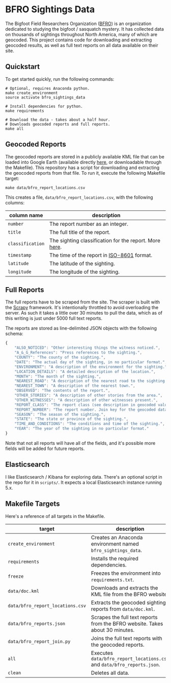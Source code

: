 # BFRO Sightings Data

The Bigfoot Field Researchers Organization ([BFRO](http://www.bfro.net/)) is an organization dedicated to studying the bigfoot / sasquatch mystery.
It has collected data on thousands of sightings throughout North America, many of which are geocoded.
This project contains code for downloading and extracting geocoded results, as well as full text reports on all data available on their site.

## Quickstart

To get started quickly, run the following commands:

```shell
# Optional, requires Anaconda python.
make create_environment
source activate bfro_sightings_data

# Install dependencies for python.
make requirements

# Download the data - takes about a half hour.
# Downloads geocoded reports and full reports.
make all
```

## Geocoded Reports

The geocoded reports are stored in a publicly available KML file that can be loaded into Google Earth (available directly [here](http://www.bfro.net/news/google_earth.asp), or downloadable through the Makefile).
This repository has a script for downloading and extracting the geocoded reports from that file.
To run it, execute the following Makefile target:

```shell
make data/bfro_report_locations.csv
```

This creates a file, `data/bfro_report_locations.csv`, with the following columns:

| column name      | description                                                                                    |
| ---------------- | ---------------------------------------------------------------------------------------------- |
| `number`         | The report number as an integer.                                                               |
| `title`          | The full title of the report.                                                                  |
| `classification` | The sighting classification for the report. More [here](http://www.bfro.net/GDB/classify.asp). |
| `timestamp`      | The time of the report in [ISO-8601](https://en.wikipedia.org/wiki/ISO_8601) format.           |
| `latitude`       | The latitude of the sighting.                                                                  |
| `longitude`      | The longitude of the sighting.                                                                 |

## Full Reports

The full reports have to be scraped from the site.
The scraper is built with the [Scrapy](https://scrapy.org/) framework.
It's intentionally throttled to avoid overloading the server.
As such it takes a little over 30 minutes to pull the data, which as of this writing is just under 5000 full text reports.

The reports are stored as line-delimited JSON objects with the following schema:

```javascript
{
    "ALSO_NOTICED": "Other interesting things the witness noticed.",
    "A_&_G_References": "Press references to the sighting.",
    "COUNTY": "The county of the sighting.",
    "DATE": "The actual day of the sighting, in no particular format.",
    "ENVIRONMENT": "A description of the environment for the sighting.",
    "LOCATION_DETAILS": "A detailed description of the location.",
    "MONTH": "The month of the sighting.",
    "NEAREST_ROAD": "A description of the nearest road to the sighting.",
    "NEAREST_TOWN": "A description of the nearest town.",
    "OBSERVED": "The contents of the report.",
    "OTHER_STORIES": "A description of other stories from the area.",
    "OTHER_WITNESSES": "A description of other witnesses present.",
    "REPORT_CLASS": "The report class (see description in geocoded values).",
    "REPORT_NUMBER": "The report number. Join key for the geocoded dataset.",
    "SEASON": "The season of the sighting.",
    "STATE": "The state or province of the sighting.",
    "TIME_AND_CONDITIONS": "The conditions and time of the sighting.",
    "YEAR": "The year of the sighting in no particular format."
}
```

Note that not all reports will have all of the fields, and it's possible more fields will be added for future reports.

## Elasticsearch

I like Elasticsearch / Kibana for exploring data.
There's an optional script in the repo for it in `scripts/`.
It expects a local Elasticsearch instance running 5.x.

## Makefile Targets

Here's a reference of all targets in the Makefile.

| target                           | description                                                                  |
| -------------------------------- | ---------------------------------------------------------------------------- |
| `create_environment`             | Creates an Anaconda environment named `bfro_sightings_data`.                 |
| `requirements`                   | Installs the required dependencies.                                          |
| `freeze`                         | Freezes the environment into `requirements.txt`.                             |
| `data/doc.kml`                   | Downloads and extracts the KML file from the BFRO website.                   |
| `data/bfro_report_locations.csv` | Extracts the geocoded sighting reports from `data/doc.kml`.                  |
| `data/bfro_reports.json`         | Scrapes the full text reports from the BFRO website. Takes about 30 minutes. |
| `data/bfro_report_join.py`       | Joins the full text reports with the geocoded reports.                       |
| `all`                            | Executes `data/bfro_report_locations.csv` and `data/bfro_reports.json`.      |
| `clean`                          | Deletes all data.                                                            |